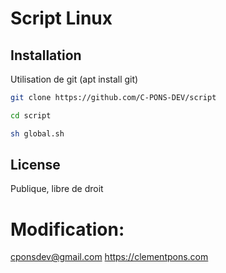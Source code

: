 # Script Linux

## Installation

Utilisation de git (apt install git)

```bash
git clone https://github.com/C-PONS-DEV/script
```

```bash
cd script
```

```bash
sh global.sh
```

## License
Publique, libre de droit

# Modification:
cponsdev@gmail.com
https://clementpons.com
